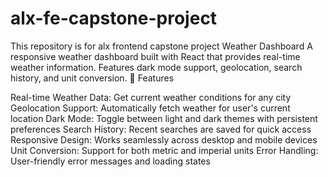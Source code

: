 # alx-fe-capstone-project
This repository is for alx frontend capstone project
Weather Dashboard
A responsive weather dashboard built with React that provides real-time weather information. Features dark mode support, geolocation, search history, and unit conversion.
🌟 Features

Real-time Weather Data: Get current weather conditions for any city
Geolocation Support: Automatically fetch weather for user's current location
Dark Mode: Toggle between light and dark themes with persistent preferences
Search History: Recent searches are saved for quick access
Responsive Design: Works seamlessly across desktop and mobile devices
Unit Conversion: Support for both metric and imperial units
Error Handling: User-friendly error messages and loading states
